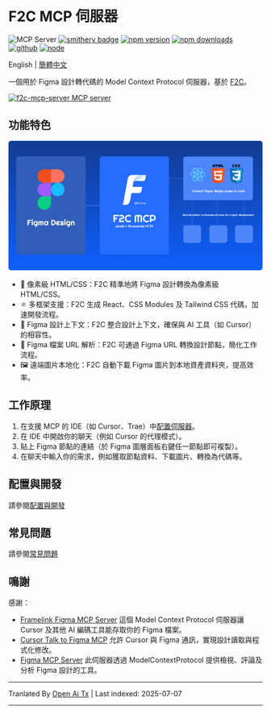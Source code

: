 # F2C MCP 伺服器
![MCP Server](https://badge.mcpx.dev?type=server 'MCP Server')
[![smithery badge](https://smithery.ai/badge/@f2c-ai/f2c-mcp)](https://smithery.ai/server/@f2c-ai/f2c-mcp)
[![npm version][npm-version-src]][npm-version-href]
[![npm downloads][npm-downloads-src]][npm-downloads-href]
[![github][github-src]][github-href]
[![node][node-src]][node-href]


[npm-version-src]: https://img.shields.io/npm/v/@f2c/mcp?style=flat&colorA=18181B&colorB=F0DB4F
[npm-version-href]: https://npmjs.com/package/@f2c/mcp
[npm-downloads-src]: https://img.shields.io/npm/dm/@f2c/mcp?style=flat&colorA=18181B&colorB=F0DB4F
[npm-downloads-href]: https://npmjs.com/package/@f2c/mcp
[github-src]: https://img.shields.io/badge/github-@f2c/mcp-blue?style=flat&colorA=18181B&colorB=F0DB4F
[github-href]: https://github.com/f2c-ai/f2c-mcp
[node-src]: https://img.shields.io/node/v/@f2c/mcp?style=flat&colorA=18181B&colorB=F0DB4F
[node-href]: https://nodejs.org/en/about/previous-releases

English | [簡體中文](https://raw.githubusercontent.com/f2c-ai/f2c-mcp/main/./README-zh-CN.md)

一個用於 Figma 設計轉代碼的 Model Context Protocol 伺服器，基於 [F2C](https://f2c.yy.com/)。

<a href="https://glama.ai/mcp/servers/@f2c-ai/f2c-mcp">
  <img width="380" height="200" src="https://glama.ai/mcp/servers/@f2c-ai/f2c-mcp/badge" alt="f2c-mcp-server MCP server" />
</a>

## 功能特色
<img alt="f2c" src="https://raw.githubusercontent.com/f2c-ai/f2c-mcp/main/docs/bannerv3.png" />

- 🎨 像素級 HTML/CSS：F2C 精準地將 Figma 設計轉換為像素級 HTML/CSS。
- ⚛️ 多框架支援：F2C 生成 React、CSS Modules 及 Tailwind CSS 代碼，加速開發流程。
- 🧠 Figma 設計上下文：F2C 整合設計上下文，確保與 AI 工具（如 Cursor）的相容性。
- 🔗 Figma 檔案 URL 解析：F2C 可通過 Figma URL 轉換設計節點，簡化工作流程。
- 🖼️ 遠端圖片本地化：F2C 自動下載 Figma 圖片到本地資產資料夾，提高效率。

## 工作原理
1. 在支援 MCP 的 IDE（如 Cursor、Trae）中[配置伺服器](https://raw.githubusercontent.com/f2c-ai/f2c-mcp/main/docs/en/GettingStarted.md)。
2. 在 IDE 中開啟你的聊天（例如 Cursor 的代理模式）。
3. 貼上 Figma 節點的連結（於 Figma 圖層面板右鍵任一節點即可複製）。
4. 在聊天中輸入你的需求，例如獲取節點資料、下載圖片、轉換為代碼等。

## 配置與開發

請參閱[配置與開發](https://raw.githubusercontent.com/f2c-ai/f2c-mcp/main/docs/en/GettingStarted.md)

## 常見問題
請參閱[常見問題](https://raw.githubusercontent.com/f2c-ai/f2c-mcp/main/docs/en/FAQ.md)

## 鳴謝

感謝：

+ [Framelink Figma MCP Server](https://github.com/GLips/Figma-Context-MCP) 這個 Model Context Protocol 伺服器讓 Cursor 及其他 AI 編碼工具能存取你的 Figma 檔案。
+ [Cursor Talk to Figma MCP](https://github.com/sonnylazuardi/cursor-talk-to-figma-mcp) 允許 Cursor 與 Figma 通訊，實現設計讀取與程式化修改。
+ [Figma MCP Server](https://github.com/MatthewDailey/figma-mcp) 此伺服器透過 ModelContextProtocol 提供檢視、評論及分析 Figma 設計的工具。


---


Tranlated By [Open Ai Tx](https://github.com/OpenAiTx/OpenAiTx) | Last indexed: 2025-07-07


---